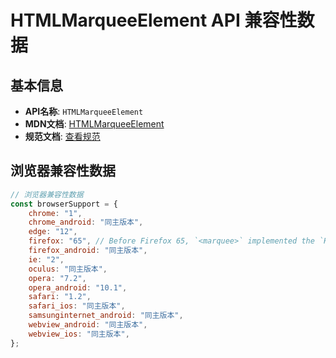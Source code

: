 # HTMLMarqueeElement API 兼容性数据

## 基本信息

- **API名称**: `HTMLMarqueeElement`
- **MDN文档**: [HTMLMarqueeElement](https://developer.mozilla.org/docs/Web/API/HTMLMarqueeElement)
- **规范文档**: [查看规范](https://html.spec.whatwg.org/multipage/obsolete.html#htmlmarqueeelement)

## 浏览器兼容性数据

```javascript
// 浏览器兼容性数据
const browserSupport = {
    chrome: "1",
    chrome_android: "同主版本",
    edge: "12",
    firefox: "65", // Before Firefox 65, `<marquee>` implemented the `HTMLDivElement` interface.,
    firefox_android: "同主版本",
    ie: "2",
    oculus: "同主版本",
    opera: "7.2",
    opera_android: "10.1",
    safari: "1.2",
    safari_ios: "同主版本",
    samsunginternet_android: "同主版本",
    webview_android: "同主版本",
    webview_ios: "同主版本",
};

```

